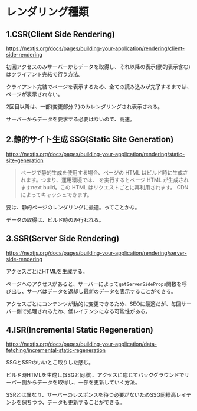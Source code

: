 # レンダリング種類
## 1.CSR(Client Side Rendering)
https://nextjs.org/docs/pages/building-your-application/rendering/client-side-rendering

初回アクセスのみサーバーからデータを取得し、それ以降の表示(動的表示含む)はクライアント完結で行う方法。

クライアント完結でページを表示するため、全ての読み込みが完了するまでは、ページが表示されない。

2回目以降は、一部(変更部分？)のみレンダリングされ表示される。

サーバーからデータを要求する必要はないので、高速。

## 2.静的サイト生成 SSG(Static Site Generation)
https://nextjs.org/docs/pages/building-your-application/rendering/static-site-generation

> ページで静的生成を使用する場合、ページの HTML はビルド時に生成されます。つまり、運用環境では、 を実行するとページ HTML が生成されますnext build。この HTML はリクエストごとに再利用されます。 CDN によってキャッシュできます。

要は、静的ページのレンダリングに最適。ってことかな。

データの取得は、ビルド時のみ行われる。


## 3.SSR(Server Side Rendering)
https://nextjs.org/docs/pages/building-your-application/rendering/server-side-rendering

アクセスごとにHTMLを生成する。

ページへのアクセスがあると、サーバーによって`getServerSideProps`関数を呼び出し、サーバはデータを返却し最新のデータを表示することができる。

アクセスごとにコンテンツが動的に変更できるため、SEOに最適だが、毎回サーバー側で処理されるため、低レイテンシになる可能性がある。

## 4.ISR(Incremental Static Regeneration)
https://nextjs.org/docs/pages/building-your-application/data-fetching/incremental-static-regeneration

SSGとSSRのいいとこ取りした感じ。

ビルド時HTMLを生成し(SSGと同様)、アクセスに応じてバックグラウンドでサーバー側からデータを取得し、一部を更新していく方法。

SSRとは異なり、サーバーのレスポンスを待つ必要がないためSSG同様高レイテンシを保ちつつ、データも更新することができる。




